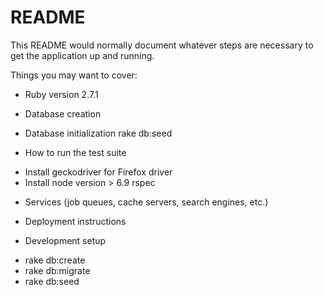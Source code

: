 # README

This README would normally document whatever steps are necessary to get the
application up and running.

Things you may want to cover:


* Ruby version
2.7.1

* Database creation

* Database initialization
rake db:seed

* How to run the test suite
- Install geckodriver for Firefox driver
- Install node version > 6.9
rspec

* Services (job queues, cache servers, search engines, etc.)

* Deployment instructions

* Development setup
- rake db:create
- rake db:migrate
- rake db:seed
